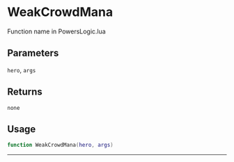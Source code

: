 # WeakCrowdMana
Function name in PowersLogic.lua
## Parameters
`hero`, `args`
## Returns
`none`
## Usage
```lua
function WeakCrowdMana(hero, args)
```
---
